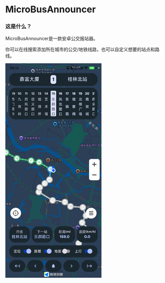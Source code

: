 # MicroBusAnnouncer
### 这是什么？

MicroBusAnnouncer是一款安卓公交报站器。

你可以在线搜索添加所在城市的公交/地铁线路，也可以自定义想要的站点和路线。

<img src="https://github.com/Shiyue0x0/MicroBusAnnouncer/blob/master/readme/main" width="300" />

